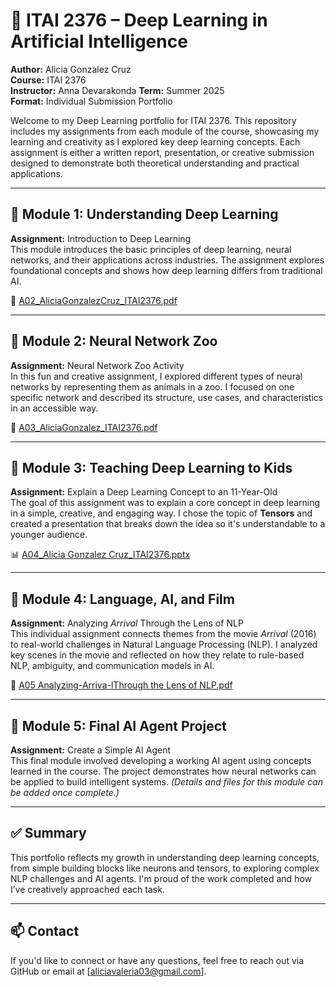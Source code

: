 # 📘 ITAI 2376 – Deep Learning in Artificial Intelligence
**Author:** Alicia Gonzalez Cruz  
**Course:** ITAI 2376  
**Instructor:** Anna Devarakonda
**Term:** Summer 2025  
**Format:** Individual Submission Portfolio  

Welcome to my Deep Learning portfolio for ITAI 2376. This repository includes my assignments from each module of the course, showcasing my learning and creativity as I explored key deep learning concepts. Each assignment is either a written report, presentation, or creative submission designed to demonstrate both theoretical understanding and practical applications.

---

## 📂 Module 1: Understanding Deep Learning

**Assignment:** Introduction to Deep Learning  
This module introduces the basic principles of deep learning, neural networks, and their applications across industries. The assignment explores foundational concepts and shows how deep learning differs from traditional AI.

📄 [A02_AliciaGonzalezCruz_ITAI2376.pdf](https://github.com/Cruz0826/ITAI-2376-Deep-Learning-in-Artificial-Intelligence/blob/main/A02_AliciaGonzalezCruz_ITAI2376.pdf?raw=true)

---

## 📂 Module 2: Neural Network Zoo

**Assignment:** Neural Network Zoo Activity  
In this fun and creative assignment, I explored different types of neural networks by representing them as animals in a zoo. I focused on one specific network and described its structure, use cases, and characteristics in an accessible way.

📄 [A03_AliciaGonzalez_ITAI2376.pdf](https://github.com/Cruz0826/ITAI-2376-Deep-Learning-in-Artificial-Intelligence/blob/main/A03_AliciaGonzalez_ITAI2376.pdf?raw=true)

---

## 📂 Module 3: Teaching Deep Learning to Kids

**Assignment:** Explain a Deep Learning Concept to an 11-Year-Old  
The goal of this assignment was to explain a core concept in deep learning in a simple, creative, and engaging way. I chose the topic of **Tensors** and created a presentation that breaks down the idea so it's understandable to a younger audience.

📊 [A04_Alicia Gonzalez Cruz_ITAI2376.pptx](https://github.com/Cruz0826/ITAI-2376-Deep-Learning-in-Artificial-Intelligence/blob/main/A04_Alicia%20Gonzalez%20Cruz_ITAI2376.pptx?raw=true)

---

## 📂 Module 4: Language, AI, and Film

**Assignment:** Analyzing *Arrival* Through the Lens of NLP  
This individual assignment connects themes from the movie *Arrival* (2016) to real-world challenges in Natural Language Processing (NLP). I analyzed key scenes in the movie and reflected on how they relate to rule-based NLP, ambiguity, and communication models in AI.

📄 [A05 Analyzing-Arriva-lThrough the Lens of NLP.pdf](https://github.com/Cruz0826/ITAI-2376-Deep-Learning-in-Artificial-Intelligence/blob/main/A05%20Analyzing-Arriva-lThrough%20the%20Lens%20of%20NLP.pdf?raw=true)

---

## 📂 Module 5: Final AI Agent Project

**Assignment:** Create a Simple AI Agent  
This final module involved developing a working AI agent using concepts learned in the course. The project demonstrates how neural networks can be applied to build intelligent systems. *(Details and files for this module can be added once complete.)*

---

## ✅ Summary

This portfolio reflects my growth in understanding deep learning concepts, from simple building blocks like neurons and tensors, to exploring complex NLP challenges and AI agents. I'm proud of the work completed and how I’ve creatively approached each task.

---

## 📫 Contact

If you'd like to connect or have any questions, feel free to reach out via GitHub or email at [aliciavaleria03@gmail.com].





